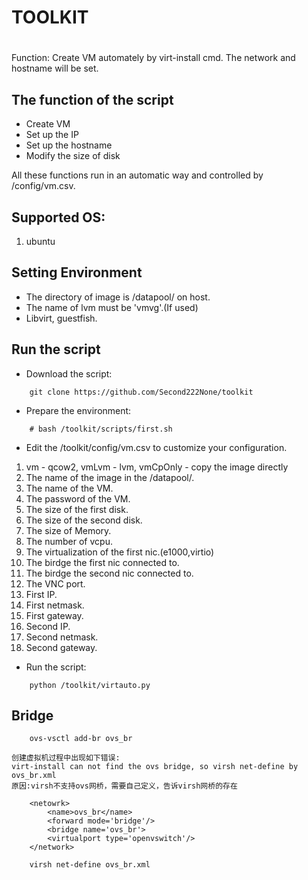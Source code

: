 # TOOLKIT
# 
Function: Create VM automately by virt-install cmd. The network and 
hostname will be set.


## The function of the script

- Create VM 
- Set up the IP
- Set up the hostname
- Modify the size of disk
 
All these functions run in an automatic way and controlled by /config/vm.csv.


## Supported OS:

1. ubuntu


## Setting Environment

- The directory of image is /datapool/ on host.
- The name of lvm must be 'vmvg'.(If used)
- Libvirt, guestfish.

## Run the script

- Download the script:

```
	git clone https://github.com/Second222None/toolkit
```

- Prepare the environment:

```
	# bash /toolkit/scripts/first.sh
```

- Edit the /toolkit/config/vm.csv to customize your configuration.

1. vm - qcow2, vmLvm - lvm, vmCpOnly - copy the image directly
2. The name of the image in the /datapool/.
3. The name of the VM.
4. The password of the VM.	
5. The size of the first disk.
6. The size of the second disk.
7. The size of Memory.
8. The number of vcpu.
9. The virtualization of the first nic.(e1000,virtio)
10. The birdge the first nic connected to.
11. The birdge the second nic connected to.
12. The VNC port.
13. First IP.
14. First netmask.
15. First gateway.
16. Second IP.
17. Second netmask.
18. Second gateway.

- Run the script:

```
	python /toolkit/virtauto.py
```

## Bridge
    
```    
    ovs-vsctl add-br ovs_br
```

    创建虚拟机过程中出现如下错误:
    virt-install can not find the ovs bridge, so virsh net-define by ovs_br.xml
    原因:virsh不支持ovs网桥，需要自己定义，告诉virsh网桥的存在
    
```
    <netowrk>
        <name>ovs_br</name>
        <forward mode='bridge'/> 
        <bridge name='ovs_br'>
        <virtualport type='openvswitch'/>
    </network>
``` 
```
    virsh net-define ovs_br.xml
```


